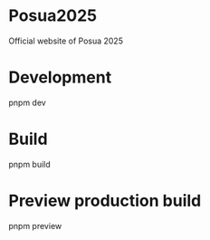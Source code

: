 # Posua2025
Official website of Posua 2025

# Development
pnpm dev

# Build
pnpm build

# Preview production build
pnpm preview


